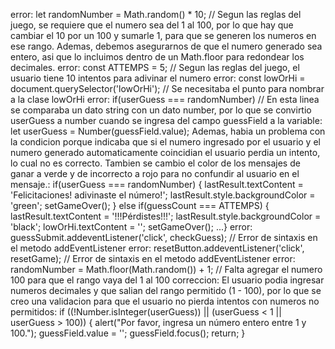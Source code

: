 error: let randomNumber = Math.random() * 10; // Segun las reglas del juego, se requiere que el numero sea del 1 al 100, por lo que hay que cambiar el 10 por un 100 y sumarle 1, para que se generen los numeros en ese rango. Ademas, debemos asegurarnos de que el numero generado sea entero, asi que lo incluimos dentro de un Math.floor para redondear los decimales.
error: const ATTEMPS = 5; // Segun las reglas del juego, el usuario tiene 10 intentos para adivinar el numero
error: const lowOrHi = document.querySelector('lowOrHi'); // Se necesitaba el punto para nombrar a la clase lowOrHi
error: if(userGuess === randomNumber)  // En esta linea se comparaba un dato string con un dato number, por lo que se convirtio userGuess a number cuando se ingresa del campo guessField a la variable: let userGuess = Number(guessField.value);
Ademas, habia un problema con la condicion porque indicaba que si el numero ingresado por el usuario y el numero generado automaticamente coincidian el usuario perdia un intento, lo cual no es correcto. Tambien se cambio el color de los mensajes de ganar a verde y de incorrecto a rojo para no confundir al usuario en el mensaje.:
    if(userGuess === randomNumber) { 
      lastResult.textContent = 'Felicitaciones! adivinaste el número!';
      lastResult.style.backgroundColor = 'green';
      setGameOver();
    } else if(guessCount === ATTEMPS) {
      lastResult.textContent = '!!!Pérdistes!!!';
      lastResult.style.backgroundColor = 'black';
      lowOrHi.textContent = '';
      setGameOver();
      ...}
error: guessSubmit.addeventListener('click', checkGuess); // Error de sintaxis en el metodo addEventListener
error: resetButton.addeventListener('click', resetGame); // Error de sintaxis en el metodo addEventListener
error: randomNumber = Math.floor(Math.random()) + 1; // Falta agregar el numero 100 para que el rango vaya del 1 al 100
correccion: El usuario podia ingresar numeros decimales y que salian del rango permitido (1 - 100), por lo que se creo una validacion para que el usuario no pierda intentos con numeros no permitidos:
    if ((!Number.isInteger(userGuess)) || (userGuess < 1 || userGuess > 100)) {
        alert("Por favor, ingresa un número entero entre 1 y 100.");
        guessField.value = '';
        guessField.focus();
        return;
    }

